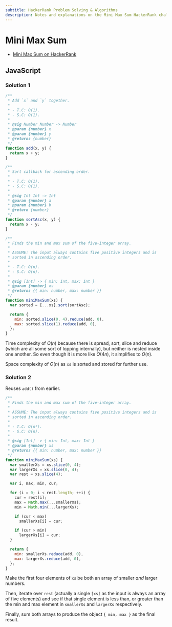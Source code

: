 ```yaml
---
subtitle: HackerRank Problem Solving & Algorithms
description: Notes and explanations on the Mini Max Sum HackerRank challenge.
---
```


# Mini Max Sum

- [Mini Max Sum on HackerRank](https://www.hackerrank.com/challenges/mini-max-sum)

## JavaScript

### Solution 1

```javascript
/**
 * Add `x` and `y` together.
 *
 * - T.C: O(1).
 * - S.C: O(1).
 *
 * @sig Number Number -> Number
 * @param {number} x
 * @param {number} y
 * @returns {number}
 */
function add(x, y) {
  return x + y;
}

/**
 * Sort callback for ascending order.
 *
 * - T.C: O(1).
 * - S.C: O(1).
 *
 * @sig Int Int -> Int
 * @param {number} a
 * @param {number} b
 * @return {number}
 */
function sortAsc(x, y) {
  return x - y;
}

/**
 * Finds the min and max sum of the five-integer array.
 *
 * ASSUME: The input always contains five positive integers and is
 * sorted in ascending order.
 * 
 * - T.C: O(n).
 * - S.C: O(n).
 *
 * @sig [Int] -> { min: Int, max: Int }
 * @param {number} xs
 * @returns {{ min: number, max: number }}
 */
function miniMaxSum(xs) {
  var sorted = [...xs].sort(sortAsc);

  return {
    min: sorted.slice(0, 4).reduce(add, 0),
    max: sorted.slice(1).reduce(add, 0),
  };
}
```

Time complexity of $O(n)$ because there is spread, sort, slice and reduce (which are all some sort of lopping internally), but neither is nested inside one another.
So even though it is more like $O(4n)$, it simplifies to $O(n)$.

Space complexity of $O(n)$ as `xs` is sorted and stored for further use.

### Solution 2

Reuses `add()` from earlier.

```javascript
/**
 * Finds the min and max sum of the five-integer array.
 *
 * ASSUME: The input always contains five positive integers and is
 * sorted in ascending order.
 *
 * - T.C: O(n²).
 * - S.C: O(n).
 *
 * @sig [Int] -> { min: Int, max: Int }
 * @param {number} xs
 * @returns {{ min: number, max: number }}
 */
function miniMaxSum(xs) {
  var smallerXs = xs.slice(0, 4);
  var largerXs = xs.slice(0, 4);
  var rest = xs.slice(4);

  var i, max, min, cur;

  for (i = 0; i < rest.length; ++i) {
    cur = rest[i];
    max = Math.max(...smallerXs);
    min = Math.min(...largerXs);

    if (cur < max)
      smallerXs[i] = cur;

    if (cur > min)
      largerXs[i] = cur;
  }

  return {
    min: smallerXs.reduce(add, 0),
    max: largerXs.reduce(add, 0),
  };
}
```

Make the first four elements of `xs` be both an array of smaller _and_ larger numbers.

Then, iterate over `rest` (actually a single `[xs]` as the input is always an array of five elements) and see if that single element is less than, or greater than the min and max element in `smallerXs` and `largerXs` respectively.

Finally, sum both arrays to produce the object `{ min, max }` as the final result.
